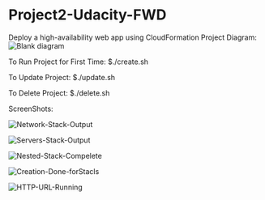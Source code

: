 # Project2-Udacity-FWD
Deploy a high-availability web app using CloudFormation
Project Diagram:![Blank diagram](https://user-images.githubusercontent.com/103249455/183248294-d2397a3d-67de-4f91-8b4d-5f79acca3d57.jpeg)

To Run Project for First Time:
$./create.sh


To Update Project:
$./update.sh


To Delete Project:
$./delete.sh

ScreenShots:

![Network-Stack-Output](https://user-images.githubusercontent.com/103249455/183248605-60580e9b-4110-47b9-be52-f80954055de2.png)



![Servers-Stack-Output](https://user-images.githubusercontent.com/103249455/183248696-4965d656-ddb8-4a4f-bd72-01ca5f6b500a.png)



![Nested-Stack-Compelete](https://user-images.githubusercontent.com/103249455/183248613-1b99a4b2-8f06-4752-9f1f-1934f7b5a008.png)



![Creation-Done-forStacls](https://user-images.githubusercontent.com/103249455/183248628-90816a7a-c113-493e-abb7-b2bf63c2f332.png)



![HTTP-URL-Running](https://user-images.githubusercontent.com/103249455/183248635-ead025eb-7778-428d-a3bc-c7deb26010da.jpeg)
